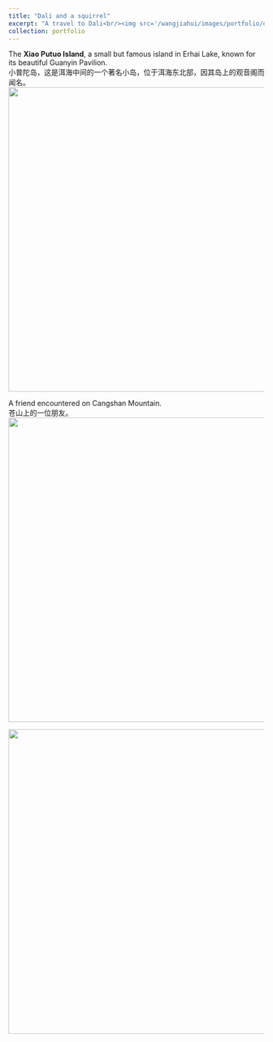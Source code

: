 ```yaml
---
title: "Dali and a squirrel"
excerpt: "A travel to Dali<br/><img src='/wangjiahui/images/portfolio/dali/1.jpg'>"
collection: portfolio
---
```

The **Xiao Putuo Island**, a small but famous island in Erhai Lake, known for its beautiful Guanyin Pavilion.    
小普陀岛，这是洱海中间的一个著名小岛，位于洱海东北部，因其岛上的观音阁而闻名。   
<img src='/wangjiahui/images/portfolio/dali/3.jpg' width="600">

A friend encountered on Cangshan Mountain.   
苍山上的一位朋友。  
<img src='/wangjiahui/images/portfolio/dali/1.jpg' width="600">  

<img src='/wangjiahui/images/portfolio/dali/2.jpg' width="600">
